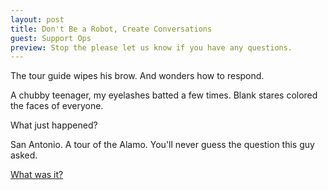 ```yaml
---
layout: post
title: Don't Be a Robot, Create Conversations
guest: Support Ops
preview: Stop the please let us know if you have any questions.
---
```

The tour guide wipes his brow. And wonders how to respond. 

A chubby teenager, my eyelashes batted a few times.  Blank stares colored the faces of everyone. 

What just happened? 

San Antonio. A tour of the Alamo. You'll never guess the question this guy asked. 

[What was it?](http://supportops.co/dont-be-a-robot-create-conversations/)
